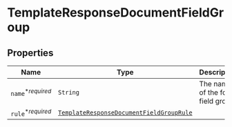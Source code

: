 

# TemplateResponseDocumentFieldGroup



## Properties

| Name | Type | Description | Notes |
|------------ | ------------- | ------------- | -------------|
| `name`<sup>*_required_</sup> | ```String``` |  The name of the form field group.  |  |
| `rule`<sup>*_required_</sup> | [```TemplateResponseDocumentFieldGroupRule```](TemplateResponseDocumentFieldGroupRule.md) |    |  |



